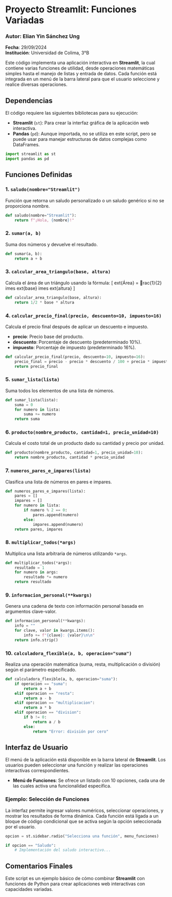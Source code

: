 
# Proyecto Streamlit: Funciones Variadas

### Autor: Elian Yin Sánchez Ung  
**Fecha**: 29/09/2024  
**Institución**: Universidad de Colima, 3°B

Este código implementa una aplicación interactiva en **Streamlit**, la cual contiene varias funciones de utilidad, desde operaciones matemáticas simples hasta el manejo de listas y entrada de datos. Cada función está integrada en un menú de la barra lateral para que el usuario seleccione y realice diversas operaciones.

## Dependencias
El código requiere las siguientes bibliotecas para su ejecución:
- **Streamlit** (`st`): Para crear la interfaz gráfica de la aplicación web interactiva.
- **Pandas** (`pd`): Aunque importada, no se utiliza en este script, pero se puede usar para manejar estructuras de datos complejas como DataFrames.

```python
import streamlit as st
import pandas as pd
```

## Funciones Definidas

### 1. `saludo(nombre="Streamlit")`
Función que retorna un saludo personalizado o un saludo genérico si no se proporciona nombre.
```python
def saludo(nombre="Streamlit"):
    return f"¡Hola, {nombre}!"
```

### 2. `sumar(a, b)`
Suma dos números y devuelve el resultado.
```python
def sumar(a, b):
    return a + b
```

### 3. `calcular_area_triangulo(base, altura)`
Calcula el área de un triángulo usando la fórmula:
\[ 	ext{Área} = rac{1}{2} 	imes 	ext{base} 	imes 	ext{altura} \]
```python
def calcular_area_triangulo(base, altura):
    return 1/2 * base * altura
```

### 4. `calcular_precio_final(precio, descuento=10, impuesto=16)`
Calcula el precio final después de aplicar un descuento e impuesto.
- **precio**: Precio base del producto.
- **descuento**: Porcentaje de descuento (predeterminado 10%).
- **impuesto**: Porcentaje de impuesto (predeterminado 16%).
```python
def calcular_precio_final(precio, descuento=10, impuesto=16):
    precio_final = precio - precio * descuento / 100 + precio * impuesto / 100
    return precio_final
```

### 5. `sumar_lista(lista)`
Suma todos los elementos de una lista de números.
```python
def sumar_lista(lista):
    suma = 0
    for numero in lista:
        suma += numero
    return suma
```

### 6. `producto(nombre_producto, cantidad=1, precio_unidad=10)`
Calcula el costo total de un producto dado su cantidad y precio por unidad.
```python
def producto(nombre_producto, cantidad=1, precio_unidad=10):
    return nombre_producto, cantidad * precio_unidad
```

### 7. `numeros_pares_e_impares(lista)`
Clasifica una lista de números en pares e impares.
```python
def numeros_pares_e_impares(lista):
    pares = []
    impares = []
    for numero in lista:
        if numero % 2 == 0:
            pares.append(numero)
        else:
            impares.append(numero)
    return pares, impares
```

### 8. `multiplicar_todos(*args)`
Multiplica una lista arbitraria de números utilizando `*args`.
```python
def multiplicar_todos(*args):
    resultado = 1
    for numero in args:
        resultado *= numero
    return resultado
```

### 9. `informacion_personal(**kwargs)`
Genera una cadena de texto con información personal basada en argumentos clave-valor.
```python
def informacion_personal(**kwargs):
    info = ""
    for clave, valor in kwargs.items():
        info += f"{clave}: {valor}\n\n"
    return info.strip()
```

### 10. `calculadora_flexible(a, b, operacion="suma")`
Realiza una operación matemática (suma, resta, multiplicación o división) según el parámetro especificado.
```python
def calculadora_flexible(a, b, operacion="suma"):
    if operacion == "suma":
        return a + b
    elif operacion == "resta":
        return a - b
    elif operacion == "multiplicacion":
        return a * b
    elif operacion == "division":
        if b != 0:
            return a / b
        else:
            return "Error: división por cero"
```

## Interfaz de Usuario

El menú de la aplicación está disponible en la barra lateral de **Streamlit**. Los usuarios pueden seleccionar una función y realizar las operaciones interactivas correspondientes.

- **Menú de Funciones**: Se ofrece un listado con 10 opciones, cada una de las cuales activa una funcionalidad específica.
  
### Ejemplo: Selección de Funciones
La interfaz permite ingresar valores numéricos, seleccionar operaciones, y mostrar los resultados de forma dinámica. Cada función está ligada a un bloque de código condicional que se activa según la opción seleccionada por el usuario.

```python
opcion = st.sidebar.radio("Selecciona una función", menu_funciones)

if opcion == "Saludo":
    # Implementación del saludo interactivo...
```

## Comentarios Finales

Este script es un ejemplo básico de cómo combinar **Streamlit** con funciones de Python para crear aplicaciones web interactivas con capacidades variadas.
